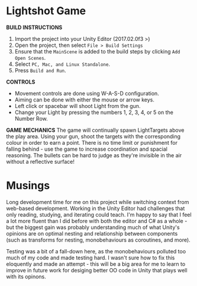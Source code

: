 Lightshot Game
======

**BUILD INSTRUCTIONS**
1. Import the project into your Unity Editor (2017.02.0f3 >)
2. Open the project, then select `File > Build Settings`
3. Ensure that the `MainScene` is added to the build steps by clicking `Add Open Scenes`.
4. Select `PC, Mac, and Linux Standalone`.
5. Press `Build and Run`. 


**CONTROLS**
* Movement controls are done using W-A-S-D configuration.
* Aiming can be done with either the mouse or arrow keys.
* Left click or spacebar will shoot Light from the gun.
* Change your Light by pressing the numbers 1, 2, 3, 4, or 5 on the Number Row.


**GAME MECHANICS**
The game will continually spawn LightTargets above the play area. Using your gun,
shoot the targets with the corresponding colour in order to earn a point. There is no
time limit or punishment for falling behind - use the game to increase coordination
and spacial reasoning. The bullets can be hard to judge as they're invisible in the air
without a reflective surface!



Musings
======

Long development time for me on this project while switching context from web-based development.
Working in the Unity Editor had challenges that only reading, studying, and iterating could 
teach. I'm happy to say that I feel a lot more fluent than I did before with both the editor
and C# as a whole - but the biggest gain was probably understanding much of what Unity's opinions
are on optimal nesting and relationship between components (such as transforms for nesting, 
monobehaviours as coroutines, and more). 

Testing was a bit of a fall-down here, as the monobehaviours polluted too much of my code
and made testing hard. I wasn't sure how to fix this eloquently and made an attempt - this 
will be a big area for me to learn to improve in future work for desiging better OO code in 
Unity that plays well with its opinons. 

